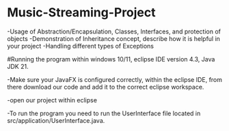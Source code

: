 # Music-Streaming-Project

-Usage of Abstraction/Encapsulation, Classes, Interfaces, and protection of objects
-Demonstration of Inheritance concept, describe how it is helpful in your project
-Handling different types of Exceptions


#Running the program within windows 10/11, eclipse IDE version 4.3, Java JDK 21.

-Make sure your JavaFX is configured correctly, within the eclipse IDE, from there download our code and add it to the correct eclipse workspace.

-open our project within eclipse

-To run the program you need to run the UserInterface file located in src/application/UserInterface.java.
